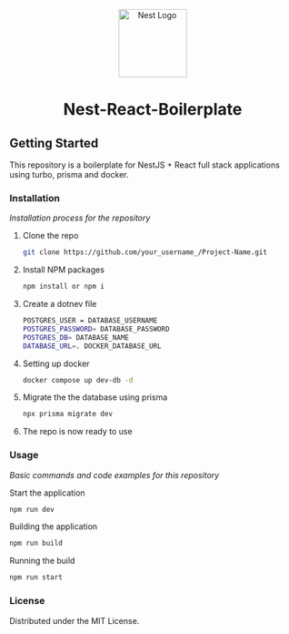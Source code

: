 <p align="center">
  <a href="https://nestjs.com/" target="blank"><img src="https://nestjs.com/img/logo-small.svg" width="120" alt="Nest Logo" /></a>
</p>
<h1 align="center">
  Nest-React-Boilerplate
</h1>


## Getting Started
This repository is a boilerplate for NestJS + React full stack applications using turbo, prisma and docker.

### Installation
_Installation process for the repository_

1. Clone the repo
   ```sh
   git clone https://github.com/your_username_/Project-Name.git
   
2. Install NPM packages
   ```sh
   npm install or npm i
   ```
3. Create a dotnev file
   ```sh
   POSTGRES_USER = DATABASE_USERNAME
   POSTGRES_PASSWORD= DATABASE_PASSWORD
   POSTGRES_DB= DATABASE_NAME
   DATABASE_URL=. DOCKER_DATABASE_URL
   ```
4. Setting up docker
   ```sh
   docker compose up dev-db -d
   ```
   
5. Migrate the the database using prisma
   ```sh
   npx prisma migrate dev
   ```
   
6. The repo is now ready to use
   


### Usage
_Basic commands and code examples for this repository_

Start the application
   ```sh
   npm run dev
   ```
   
Building the application
  ```sh
  npm run build 
  ```

Running the build
  ```sh
  npm run start
  ```
  
### License
Distributed under the MIT License.


